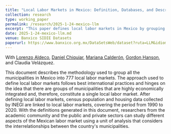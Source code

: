 ```yaml
---
title: "Local Labor Markets in Mexico: Definition, Databases, and Descriptive Analysis"
collection: research
type: working_paper
permalink: /research/2025-1-24-mexico-llm
excerpt: "This paper defines local labor markets in Mexico by grouping economically integrated municipalities, following international best practices. It links these markets to INEGI census data from 1990 to 2020, creating a valuable resource for labor market research. The resulting framework enables more accurate analysis of local labor market dynamics."
date: 2025-1-24-mexico-llm.md
venue: Banxico SIDIE Datasets
paperurl: https://www.banxico.org.mx/DataSetsWeb/dataset?ruta=LLM&idioma=en
---
```

With [Lorenzo Aldeco](https://www.lorenzo-aldeco.com/), [Daniel Chiquiar](https://facultad.itam.mx/facultad/daniel-isaac-chiquiar-cikurel), [Mariana Calderón](https://www.gefieo.org/about-us/our-staff/mariana-calderon-cerbon), [Gordon Hanson](https://scholar.harvard.edu/gordonhanson/home), and Claudia Velázquez.

This document describes the methodology used to group all the municipalities in Mexico into 777 local labor markets. The approach used to define local labor markets follows best international practices and hinges on 
the idea that there are groups of municipalities that are highly economically integrated and, therefore, constitute a single local labor market. After defining local labor markets, census population and housing data 
collected by INEGI are linked to local labor markets, covering the period from 1990 to 2020. With the definitions generated in this document, researchers from the academic community and the public and private sectors
can study different aspects of the Mexican labor market using a unit of analysis that considers the interrelationships between the country's municipalities.

